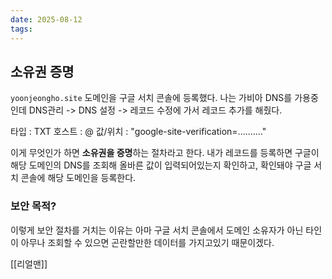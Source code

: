 ```yaml
---
date: 2025-08-12
tags:
---
```

## 소유권 증명
`yoonjeongho.site` 도메인을 구글 서치 콘솔에 등록했다.
나는 가비아 DNS를 가용중인데 DNS관리 -> DNS 설정 -> 레코드 수정에 가서 레코드 추가를 해줬다.

타입 : TXT
호스트 : @
값/위치 : "google-site-verification=.........."

이게 무엇인가 하면 **소유권을 증명**하는 절차라고 한다.
내가 레코드를 등록하면 구글이 해당 도메인의 DNS를 조회해 올바른 값이 입력되어있는지 확인하고,
확인돼야 구글 서치 콘솔에 해당 도메인을 등록한다.

### 보안 목적?
이렇게 보안 절차를 거치는 이유는 아마 구글 서치 콘솔에서 도메인 소유자가 아닌 타인이 아무나 조회할 수 있으면 곤란할만한 데이터를 가지고있기 때문이겠다.





[[리얼맨]]